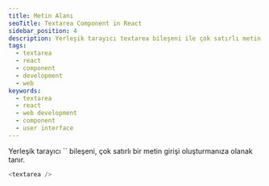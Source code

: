 ```yaml
---
title: Metin Alanı
seoTitle: Textarea Component in React
sidebar_position: 4
description: Yerleşik tarayıcı textarea bileşeni ile çok satırlı metin girişi oluşturma hakkında bilgiler.
tags: 
  - textarea
  - react
  - component
  - development
  - web
keywords: 
  - textarea
  - react
  - web development
  - component
  - user interface
---
```

Yerleşik tarayıcı `` bileşeni, çok satırlı bir metin girişi oluşturmanıza olanak tanır.

```js
<textarea />
```